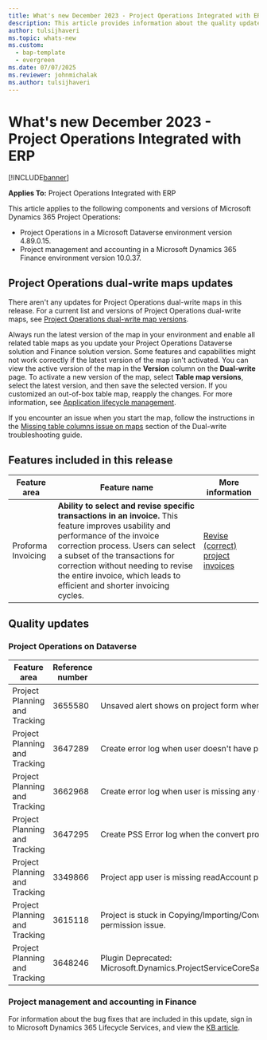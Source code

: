 ```yaml
---
title: What's new December 2023 - Project Operations Integrated with ERP
description: This article provides information about the quality updates that are available in the December 2023 release of Microsoft Dynamics 365 Project Operations Integrated with ERP.
author: tulsijhaveri
ms.topic: whats-new
ms.custom: 
  - bap-template
  - evergreen
ms.date: 07/07/2025
ms.reviewer: johnmichalak 
ms.author: tulsijhaveri
---
```


# What's new December 2023 - Project Operations Integrated with ERP

[!INCLUDE[banner](../includes/banner.md)]

**Applies To:**  Project Operations Integrated with ERP

This article applies to the following components and versions of Microsoft Dynamics 365 Project Operations:

- Project Operations in a Microsoft Dataverse environment version 4.89.0.15.
- Project management and accounting in a Microsoft Dynamics 365 Finance environment version 10.0.37.

## Project Operations dual-write maps updates

There aren't any updates for Project Operations dual-write maps in this release. For a current list and versions of Project Operations dual-write maps, see [Project Operations dual-write map versions](../environment/resource-dual-write-maps.md).

Always run the latest version of the map in your environment and enable all related table maps as you update your Project Operations Dataverse solution and Finance solution version. Some features and capabilities might not work correctly if the latest version of the map isn't activated. You can view the active version of the map in the **Version** column on the **Dual-write** page. To activate a new version of the map, select **Table map versions**, select the latest version, and then save the selected version. If you customized an out-of-box table map, reapply the changes. For more information, see [Application lifecycle management](/dynamics365/fin-ops-core/dev-itpro/data-entities/dual-write/app-lifecycle-management).

If you encounter an issue when you start the map, follow the instructions in the [Missing table columns issue on maps](/dynamics365/fin-ops-core/dev-itpro/data-entities/dual-write/dual-write-troubleshooting-finops-upgrades#missing-table-columns-issue-on-maps) section of the Dual-write troubleshooting guide.

## Features included in this release

| **Feature area** | **Feature name** | **More information** |
| --- | --- | --- |
| Proforma Invoicing | **Ability to select and revise specific transactions in an invoice.** This feature improves usability and performance of the invoice correction process. Users can select a subset of the transactions for correction without needing to revise the entire invoice, which leads to efficient and shorter invoicing cycles. | [Revise (correct) project invoices](../proforma-invoicing/revise-project-invoices.md) |

## Quality updates

### Project Operations on Dataverse

| **Feature area** | **Reference number** | **Quality Update** |
| --- | --- | --- |
| Project Planning and Tracking | 3655580 | Unsaved alert shows on project form when feature is disabled and duration fields are hidden. |
| Project Planning and Tracking | 3647289 | Create error log when user doesn't have permissions to async operation entity and can't query the system jobs. |
| Project Planning and Tracking | 3662968 | Create error log when user is missing any OOB privilege and save operation fails. |
| Project Planning and Tracking | 3647295 | Create PSS Error log when the convert project fails. |
| Project Planning and Tracking | 3349866 | Project app user is missing readAccount privilege. |
| Project Planning and Tracking | 3615118 | Project is stuck in Copying/Importing/Converting status if PSS failed to update project status to Failed due to permission issue. |
| Project Planning and Tracking | 3648246 | Plugin Deprecated: Microsoft.Dynamics.ProjectServiceCoreSandbox.Plugins.Plugins.PublishToEventHub.PostOperationUserUpdateEvent |

### Project management and accounting in Finance

For information about the bug fixes that are included in this update, sign in to Microsoft Dynamics 365 Lifecycle Services, and view the [KB article](https://fix.lcs.dynamics.com/Issue/Details?bugId=838613).
